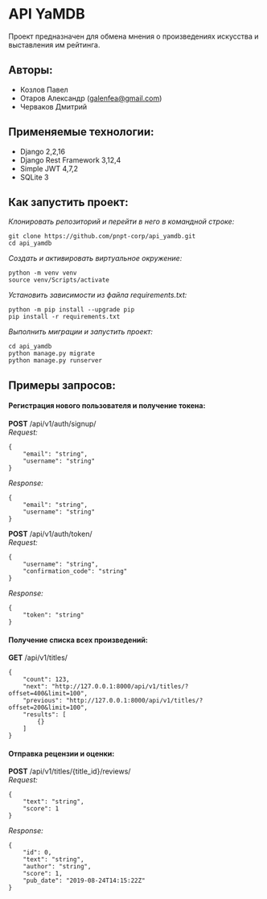 # API YaMDB

Проект предназначен для обмена мнения о произведениях искусства и выставления им рейтинга.

## Авторы:

- Козлов Павел
- Отаров Александр (galenfea@gmail.com)
- Черваков Дмитрий

## Применяемые технологии:

- Django 2,2,16
- Django Rest Framework 3,12,4
- Simple JWT 4,7,2
- SQLite 3

## Как запустить проект:

_Клонировать репозиторий и перейти в него в командной строке:_
```
git clone https://github.com/pnpt-corp/api_yamdb.git
cd api_yamdb
```

_Cоздать и активировать виртуальное окружение:_
```
python -m venv venv
source venv/Scripts/activate
```

_Установить зависимости из файла requirements.txt:_
```
python -m pip install --upgrade pip
pip install -r requirements.txt
```

_Выполнить миграции и запустить проект:_
```
cd api_yamdb
python manage.py migrate
python manage.py runserver
```

## Примеры запросов:

#### Регистрация нового пользователя и получение токена:
**POST** /api/v1/auth/signup/  
_Request:_
```
{
    "email": "string",
    "username": "string"
}
```
_Response:_
```
{
    "email": "string",
    "username": "string"
}
```
**POST** /api/v1/auth/token/  
_Request:_
``` 
{
    "username": "string",
    "confirmation_code": "string"
}
```
_Response:_
```
{
    "token": "string"
}
```

#### Получение списка всех произведений:
**GET** /api/v1/titles/
``` 
{
    "count": 123,
    "next": "http://127.0.0.1:8000/api/v1/titles/?offset=400&limit=100",
    "previous": "http://127.0.0.1:8000/api/v1/titles/?offset=200&limit=100",
    "results": [
        {}
    ]
}
```

#### Отправка рецензии и оценки:
**POST** /api/v1/titles/{title_id}/reviews/   
_Request:_
```
{
    "text": "string",
    "score": 1
}
```
_Response:_
```
{
    "id": 0,
    "text": "string",
    "author": "string",
    "score": 1,
    "pub_date": "2019-08-24T14:15:22Z"
}
```
